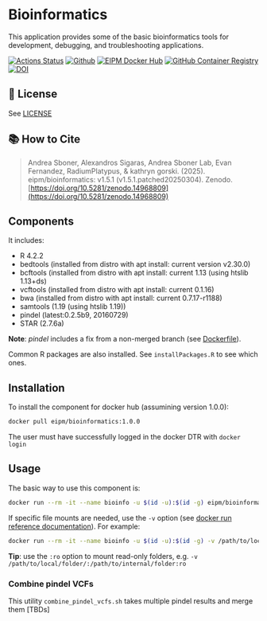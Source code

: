 # Bioinformatics

This application provides some of the basic bioinformatics tools for development, debugging, and troubleshooting applications.

[![Actions Status](https://github.com/eipm/bioinformatics/workflows/Docker/badge.svg)](https://github.com/eipm/bioinformatics/actions) [![Github](https://img.shields.io/badge/github-1.5.1-green?style=flat&logo=github)](https://github.com/eipm/bioinformatics) [![EIPM Docker Hub](https://img.shields.io/badge/EIPM%20docker%20hub-1.5.1-blue?style=flat&logo=docker)](https://hub.docker.com/repository/docker/eipm/bioinformatics) [![GitHub Container Registry](https://img.shields.io/badge/GitHub%20Container%20Registry-1.5.1-blue?style=flat&logo=docker)](https://github.com/orgs/eipm/packages/container/package/bioinformatics)  [![DOI](https://zenodo.org/badge/DOI/10.5281/zenodo.14968809.svg)](https://zenodo.org/doi/10.5281/zenodo.14968809)

## 🤝 License
See [LICENSE](./LICENSE)

## 📚 How to Cite
> Andrea Sboner, Alexandros Sigaras, Andrea Sboner Lab, Evan Fernandez, RadiumPlatypus, & kathryn gorski. (2025). eipm/bioinformatics: v1.5.1 (v1.5.1.patched20250304). Zenodo. [https://doi.org/10.5281/zenodo.14968809](https://doi.org/10.5281/zenodo.14968809)

## Components

It includes:

* R 4.2.2
* bedtools (installed from distro with apt install: current version v2.30.0)
* bcftools (installed from distro with apt install: current 1.13 (using htslib 1.13+ds)
* vcftools (installed from distro with apt install: current 0.1.16)
* bwa (installed from distro with apt install: current 0.7.17-r1188)
* samtools (1.19 (using htslib 1.19))
* pindel (latest:0.2.5b9, 20160729)
* STAR (2.7.6a)

**Note**: *pindel* includes a fix from a non-merged branch (see [Dockerfile](./Dockerfile)).

Common R packages are also installed. See `installPackages.R` to see which ones.

## Installation

To install the component for docker hub (assumining version 1.0.0):

```bash
docker pull eipm/bioinformatics:1.0.0
```

The user must have successfully logged in the docker DTR with `docker login`  

## Usage

The basic way to use this component is:

```bash
docker run --rm -it --name bioinfo -u $(id -u):$(id -g) eipm/bioinformatics:1.0.0  /bin/bash
```

If specific file mounts are needed, use the `-v` option (see [docker run reference documentation](https://docs.docker.com/engine/reference/run/)). For example:

```bash
docker run --rm -it --name bioinfo -u $(id -u):$(id -g) -v /path/to/local/folder/:/path/to/internal/folder eipm/bioinformatics:1.0.0  /bin/bash
```

**Tip**: use the `:ro` option to mount read-only folders, e.g. `-v /path/to/local/folder/:/path/to/internal/folder:ro`

### Combine pindel VCFs
This utility `combine_pindel_vcfs.sh` takes multiple pindel results and merge them [TBDs]
